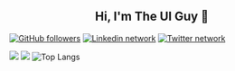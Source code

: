 <h2 align="center">Hi, I'm The UI Guy 👋</h2>

[![GitHub followers](https://img.shields.io/github/followers/achyutjhunjhunwala?style=social)](https://github.com/achyutjhunjhunwala)
[![Linkedin network](https://img.shields.io/badge/LinkedIn-blue?style=social&logo=linkedin)](https://www.linkedin.com/in/theuiguy/)
[![Twitter network](https://camo.githubusercontent.com/90bc908826728c0e4261acfff5619fd732c7be2b2a00624fce6363c9a3623c90/68747470733a2f2f696d672e736869656c64732e696f2f747769747465722f75726c2f687474702f736869656c64732e696f2e7376673f7374796c653d736f6369616c)](https://twitter.com/achyut_theuiguy)



![](https://github-profile-summary-cards.vercel.app/api/cards/profile-details?username=achyutjhunjhunwala&theme=solarized_dark)
![](https://github-readme-stats.vercel.app/api?username=achyutjhunjhunwala&show_icons=true&count_private=true&theme=solarized-dark&hide_title=true&hide_rank=true) ![Top Langs](https://github-readme-stats.vercel.app/api/top-langs/?username=achyutjhunjhunwala&layout=compact&theme=solarized-dark)
